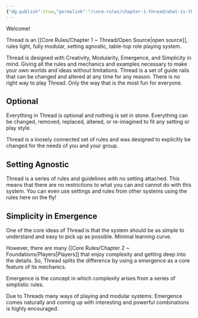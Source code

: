 ```yaml
---
{"dg-publish":true,"permalink":"/core-rules/chapter-1-thread/what-is-thread/","tags":["gardenEntry"]}
---
```


Welcome!

Thread is an [[Core Rules/Chapter 1 ~ Thread/Open Source\|open source]], rules light, fully modular, setting agnostic, table-top role playing system.

Thread is designed with Creativity, Modularity, Emergence, and Simplicity in mind. Giving all the rules and mechanics and examples necessary to make your own worlds and ideas without limitations. Thread is a set of guide rails that can be changed and altered at any time for any reason. There is no right way to play Thread. Only the way that is the most fun for everyone.

## Optional
Everything in Thread is optional and nothing is set in stone. Everything can be changed, removed, replaced, altered, or re-imagined to fit any setting or play style.

Thread is a loosely connected set of rules and was designed to explicitly be changed for the needs of you and your group.

## Setting Agnostic
Thread is a series of rules and guidelines with no setting attached. This means that there are no restrictions to what you can and cannot do with this system. You can even use settings and rules from other systems using the rules here on the fly!

## Simplicity in Emergence
One of the core ideas of Thread is that the system should be as simple to understand and easy to pick up as possible. Minimal learning curve.

However, there are many [[Core Rules/Chapter 2 ~ Foundations/Players\|Players]] that enjoy complexity and getting deep into the details. So, Thread splits the difference by using a emergence as a core feature of its mechanics.

Emergence is the concept in which complexity arises from a series of simplistic rules.

Due to Threads many ways of playing and modular systems. Emergence comes naturally and coming up with interesting and powerful combinations is highly encouraged.